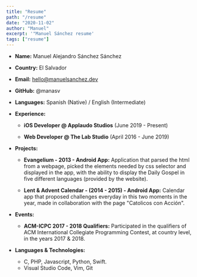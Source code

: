 ```yaml
---
title: "Resume"
path: "/resume"
date: "2020-11-02"
author: "Manuel"
excerpt: '"Manuel Sánchez resume'
tags: ["resume"]
---
```


* **Name:** Manuel Alejandro Sánchez Sánchez
* **Country:** El Salvador
* **Email:** hello@manuelsanchez.dev
* **GitHub:** @manasv
* **Languages:** Spanish (Native) / English (Intermediate)

* **Experience:**
    * **iOS Developer @ Applaudo Studios** (June 2019 - Present)

    * **Web Developer @ The Lab Studio** (April 2016 - June 2019)

* **Projects:**

    * **Evangelium - 2013 - Android App:** Application that parsed the html from a webpage, picked the elements needed by css selector and displayed in the app, with the ability
    to display the Daily Gospel in five different languages (provided by the website).

    * **Lent & Advent Calendar - (2014 - 2015) - Android App:** Calendar app that proposed challenges everyday in this two moments in the year, made in collaboration with the page "Catolicos con Acción".

* **Events:**
    * **ACM-ICPC 2017 - 2018 Qualifiers:** Participated in the qualifiers of ACM International Collegiate Programming Contest, at country level, in the years 2017 & 2018.

* **Languages & Technologies:**
    * C, PHP, Javascript, Python, Swift. 
    * Visual Studio Code, Vim, Git

